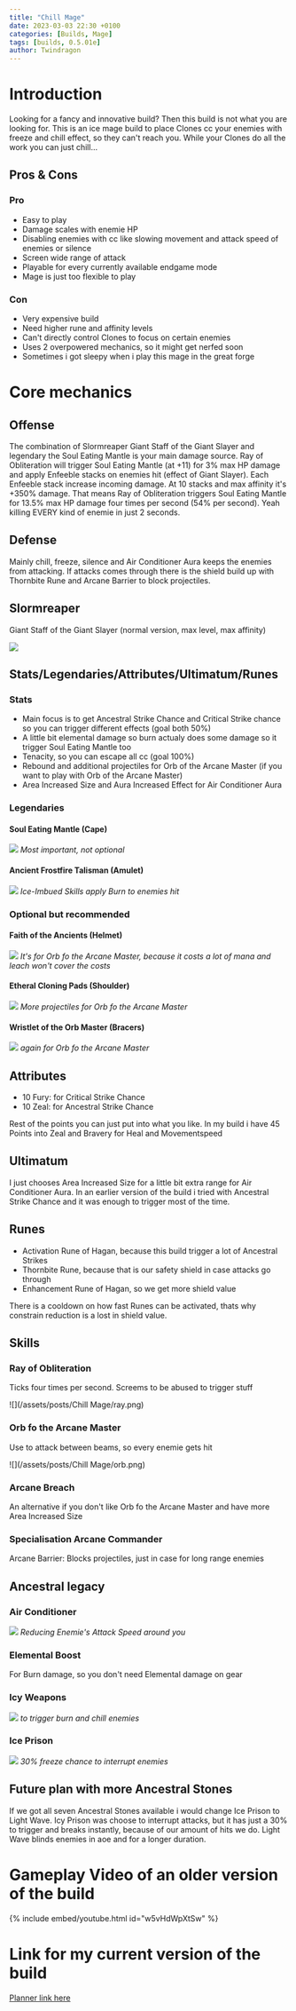 ```yaml
---
title: "Chill Mage"
date: 2023-03-03 22:30 +0100
categories: [Builds, Mage]
tags: [builds, 0.5.01e]
author: Twindragon
---
```


# Introduction
Looking for a fancy and innovative build? Then this build is not what you are looking for.
This is an ice mage build to place Clones cc your enemies with freeze and chill effect,
so they can't reach you. While your Clones do all the work you can just chill... 

## Pros & Cons
### Pro
- Easy to play
- Damage scales with enemie HP
- Disabling enemies with cc like slowing movement and attack speed of enemies or silence
- Screen wide range of attack
- Playable for every currently available endgame mode
- Mage is just too flexible to play

### Con

- Very expensive build
- Need higher rune and affinity levels
- Can't directly control Clones to focus on certain enemies
- Uses 2 overpowered mechanics, so it might get nerfed soon
- Sometimes i got sleepy when i play this mage in the great forge

# Core mechanics
## Offense
The combination of Slormreaper Giant Staff of the Giant Slayer and legendary the Soul Eating Mantle is your
main damage source. Ray of Obliteration will trigger Soul Eating Mantle (at +11) for 3% max HP damage and apply
Enfeeble stacks on enemies hit (effect of Giant Slayer). Each Enfeeble stack increase incoming damage.
At 10 stacks and max affinity it's +350% damage. That means Ray of Obliteration triggers Soul Eating Mantle for
13.5% max HP damage four times per second (54% per second). Yeah killing EVERY kind of enemie in just 2 seconds.

## Defense
Mainly chill, freeze, silence and Air Conditioner Aura keeps the enemies from attacking. If attacks comes through
there is the shield build up with Thornbite Rune and Arcane Barrier to block projectiles.

## Slormreaper
Giant Staff of the Giant Slayer (normal version, max level, max affinity)

![](/assets/posts/reapers/staff/giant_slayer.png)

## Stats/Legendaries/Attributes/Ultimatum/Runes
### Stats
- Main focus is to get Ancestral Strike Chance and Critical Strike chance so you can trigger different effects (goal both 50%)
- A little bit elemental damage so burn actualy does some damage so it trigger Soul Eating Mantle too
- Tenacity, so you can escape all cc (goal 100%)
- Rebound and additional projectiles for Orb of the Arcane Master (if you want to play with Orb of the Arcane Master)
- Area Increased Size and Aura Increased Effect for Air Conditioner Aura

### Legendaries
#### Soul Eating Mantle (Cape)

![](/assets/posts/legendaries/cape/soul_mantle.png)
_Most important, not optional_

#### Ancient Frostfire Talisman (Amulet)

![](/assets/posts/legendaries/amulet/ancient_frostfire.png)
_Ice-Imbued Skills apply Burn to enemies hit_

### Optional but recommended
#### Faith of the Ancients (Helmet)

![](/assets/posts/legendaries/helmet/faith_of_the_ancients.png)
_It's for Orb fo the Arcane Master, because it costs a lot of mana and leach won't cover the costs_

#### Etheral Cloning Pads (Shoulder)

![](/assets/posts/legendaries/shoulder/cloning_pads.png)
_More projectiles for Orb fo the Arcane Master_

#### Wristlet of the Orb Master (Bracers)

![](/assets/posts/legendaries/bracer/wristlet_of_the_orb_master.png)
_again for Orb fo the Arcane Master_


## Attributes
- 10 Fury: for Critical Strike Chance
- 10 Zeal: for Ancestral Strike Chance

Rest of the points you can just put into what you like. In my build i have 45 Points into Zeal and Bravery for Heal and Movementspeed

## Ultimatum
I just chooses Area Increased Size for a little bit extra range for Air Conditioner Aura.
In an earlier version of the build i tried with Ancestral Strike Chance and it was enough to trigger most of the time.

## Runes
- Activation Rune of Hagan, because this build trigger a lot of Ancestral Strikes
- Thornbite Rune, because that is our safety shield in case attacks go through
- Enhancement Rune of Hagan, so we get more shield value

There is a cooldown on how fast Runes can be activated, thats why constrain reduction is a lost in shield value.

## Skills
### Ray of Obliteration
Ticks four times per second. Screems to be abused to trigger stuff

![](/assets/posts/Chill Mage/ray.png)

### Orb fo the Arcane Master
Use to attack between beams, so every enemie gets hit

![](/assets/posts/Chill Mage/orb.png)

### Arcane Breach
An alternative if you don't like Orb fo the Arcane Master and have more Area Increased Size

### Specialisation Arcane Commander
Arcane Barrier: Blocks projectiles, just in case for long range enemies

## Ancestral legacy
### Air Conditioner
![](/assets/posts/ancestral_legacy/air_conditioner.png)
_Reducing Enemie's Attack Speed around you_

### Elemental Boost
For Burn damage, so you don't need Elemental damage on gear

### Icy Weapons
![](/assets/posts/ancestral_legacy/icy_weapons.png)
_to trigger burn and chill enemies_

### Ice Prison
![](/assets/posts/ancestral_legacy/ice_prison.png)
_30% freeze chance to interrupt enemies_

## Future plan with more Ancestral Stones
If we got all seven Ancestral Stones available i would change Ice Prison to Light Wave. Icy Prison was choose to interrupt attacks,
but it has just a 30% to trigger and breaks instantly, because of our amount of hits we do. Light Wave blinds enemies in aoe and
for a longer duration.

# Gameplay Video of an older version of the build
{% include embed/youtube.html id="w5vHdWpXtSw" %}

# Link for my current version of the build
<a href="https://cayrac.github.io/slorm-planner/view/build/aWyyxgtjgFmFBEObbkiGUKGWh_cTaTqXuoLezvGa7alWbpUx0ggjJ_zDgAjOcAiGg7aJ5G2qrQefbcitgaRWdpao7bdWeVau9O$_qiKhrekrLwdGnCaiYx3b7YcbX9qiijHWsggbeyAesmAQcbsdSgUaezad4HeqeeGgqta3OmmIGWmh_y0uaY9lGmCaqXaaJiiGijaSEMtbqykeXK3uiXQOdvGFyA3a4JacMqqwqsbbbmjcGYMftdqOrJvqImroW0WcdiaemL9ifijaCGgvXoyLcXHOtJXQOb0OU3A3d4zaags4Knd7GqqdbqCmlcGXckeB0ufBcBqnycaYcvsarphHGmqMhHozeeYmAAe8Jp3gSbazbj4biQKeWmiZbyOmjcrgnna1PO5dgaGmqGCGKbsazve4IWtghXqJgQrqxu8HRacMisEqsa39mMcGYugZfOOhJvqoSIHG0Gbc5iAhre7GMbXgyrePJmkOXQOh0HJWabalqa_GdaSbqqaaaaa" target="_blank">Planner link here</a>


